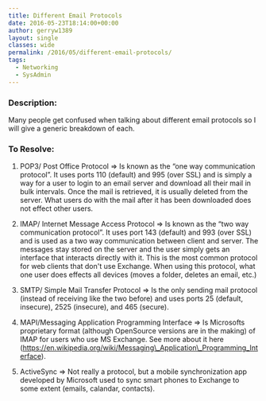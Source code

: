 ```yaml
---
title: Different Email Protocols
date: 2016-05-23T18:14:00+00:00
author: gerryw1389
layout: single
classes: wide
permalink: /2016/05/different-email-protocols/
tags:
  - Networking
  - SysAdmin
---
```

<!--more-->

### Description:

Many people get confused when talking about different email protocols so I will give a generic breakdown of each.

### To Resolve:

1. POP3/ Post Office Protocol => Is known as the &#8220;one way communication protocol&#8221;. It uses ports 110 (default) and 995 (over SSL) and is simply a way for a user to login to an email server and download all their mail in bulk intervals. Once the mail is retrieved, it is usually deleted from the server. What users do with the mail after it has been downloaded does not effect other users.

2. IMAP/ Internet Message Access Protocol => Is known as the &#8220;two way communication protocol&#8221;. It uses port 143 (default) and 993 (over SSL) and is used as a two way communication between client and server. The messages stay stored on the server and the user simply gets an interface that interacts directly with it. This is the most common protocol for web clients that don't use Exchange. When using this protocol, what one user does effects all devices (moves a folder, deletes an email, etc.)

3. SMTP/ Simple Mail Transfer Protocol => Is the only sending mail protocol (instead of receiving like the two before) and uses ports 25 (default, insecure), 2525 (insecure), and 465 (secure).

4. MAPI/Messaging Application Programming Interface => Is Microsofts proprietary format (although OpenSource versions are in the making) of IMAP for users who use MS Exchange. See more about it here (https://en.wikipedia.org/wiki/Messaging\_Application\_Programming_Interface).

5. ActiveSync => Not really a protocol, but a mobile synchronization app developed by Microsoft used to sync smart phones to Exchange to some extent (emails, calandar, contacts).